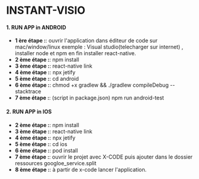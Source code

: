 # INSTANT-VISIO

#### 1. RUN APP in ANDROID

- **1 ère étape :**: ouvrir l'application dans éditeur de code sur mac/window/linux exemple : Visual studio(telecharger sur internet) , installer node et npm en fin installer react-native.
- **2 ème étape :**: npm install
- **3 ème étape :**: react-native link
- **4 ème étape :**: npx jetify
- **5 ème étape :**: cd android
- **6 ème étape :**: chmod +x gradlew && ./gradlew compileDebug --stacktrace
- **7 ème étape :**: (script in package.json) npm run android-test


#### 2. RUN APP in IOS
- **2 ème étape :**: npm install
- **3 ème étape :**: react-native link
- **4 ème étape :**: npx jetify
- **5 ème étape :**: cd ios
- **6 ème étape :**: pod install
- **7 ème étape :**: ouvrir le projet avec X-CODE puis ajouter dans le dossier ressources googloe_service.split
- **8 ème étape :**: à partir de x-code lancer l'application.

